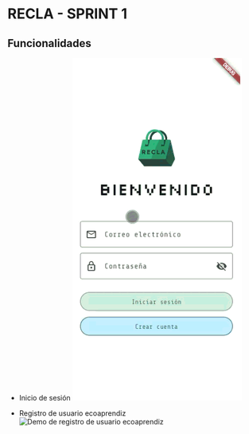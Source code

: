# RECLA - SPRINT 1

## Funcionalidades
- Inicio de sesión
![Demo de inicio de sesión](images/demo_inicio_sesion.gif)

- Registro de usuario ecoaprendiz
![Demo de registro de usuario ecoaprendiz](images/demo_registro_ecoaprendiz.gif)